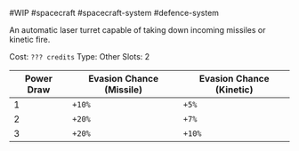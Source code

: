 #WIP #spacecraft #spacecraft-system #defence-system 

An automatic laser turret capable of taking down incoming missiles or kinetic fire.

Cost: `??? credits`
Type: Other
Slots: 2

| Power Draw | Evasion Chance (Missile) | Evasion Chance (Kinetic) |
| -----------|--------------------------|--------------------------|
| 1 | `+10%` | `+5%` |
| 2 | `+20%` | `+7%` |
| 3 | `+20%` | `+10%` |